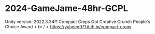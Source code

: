 # 2024-GameJame-48hr-GCPL
Unity version: 2022.3.34f1
Compact Crops
Got Creative Crunch People's Choice Award
< br / > 
https://yubeen971.itch.io/compact-crops
